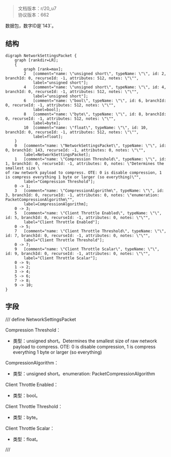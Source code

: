 # <!-- md:samp NetworkSettingsPacket -->

> 文档版本：r/20_u7<br/>协议版本：662

<!-- md:samp NetworkSettingsPacket -->数据包，数字ID是`143`。

## 结构

```viz
digraph NetworkSettingsPacket {
	graph [rankdir=LR];
	{
		graph [rank=max];
		2	[comment="name: \"unsigned short\", typeName: \"\", id: 2, branchId: 0, recurseId: -1, attributes: 512, notes: \"\"",
			label="unsigned short"];
		4	[comment="name: \"unsigned short\", typeName: \"\", id: 4, branchId: 0, recurseId: -1, attributes: 512, notes: \"\"",
			label="unsigned short"];
		6	[comment="name: \"bool\", typeName: \"\", id: 6, branchId: 0, recurseId: -1, attributes: 512, notes: \"\"",
			label=bool];
		8	[comment="name: \"byte\", typeName: \"\", id: 8, branchId: 0, recurseId: -1, attributes: 512, notes: \"\"",
			label=byte];
		10	[comment="name: \"float\", typeName: \"\", id: 10, branchId: 0, recurseId: -1, attributes: 512, notes: \"\"",
			label=float];
	}
	0	[comment="name: \"NetworkSettingsPacket\", typeName: \"\", id: 0, branchId: 143, recurseId: -1, attributes: 0, notes: \"\"",
		label=NetworkSettingsPacket];
	1	[comment="name: \"Compression Threshold\", typeName: \"\", id: 1, branchId: 0, recurseId: -1, attributes: 0, notes: \"Determines the smallest size \
of raw network payload to compress. OTE: 0 is disable compression, 1 is compress everything 1 byte or larger (so everything)\"",
		label="Compression Threshold"];
	0 -> 1;
	3	[comment="name: \"CompressionAlgorithm\", typeName: \"\", id: 3, branchId: 0, recurseId: -1, attributes: 0, notes: \"enumeration: PacketCompressionAlgorithm\"",
		label=CompressionAlgorithm];
	0 -> 3;
	5	[comment="name: \"Client Throttle Enabled\", typeName: \"\", id: 5, branchId: 0, recurseId: -1, attributes: 0, notes: \"\"",
		label="Client Throttle Enabled"];
	0 -> 5;
	7	[comment="name: \"Client Throttle Threshold\", typeName: \"\", id: 7, branchId: 0, recurseId: -1, attributes: 0, notes: \"\"",
		label="Client Throttle Threshold"];
	0 -> 7;
	9	[comment="name: \"Client Throttle Scalar\", typeName: \"\", id: 9, branchId: 0, recurseId: -1, attributes: 0, notes: \"\"",
		label="Client Throttle Scalar"];
	0 -> 9;
	1 -> 2;
	3 -> 4;
	5 -> 6;
	7 -> 8;
	9 -> 10;
}

```

## 字段

/// define
NetworkSettingsPacket

Compression Threshold：<!-- md:samp unsigned short -->

- 类型：unsigned short。Determines the smallest size of raw network payload to compress. OTE: 0 is disable compression, 1 is compress everything 1 byte or larger (so everything)

CompressionAlgorithm：<!-- md:samp unsigned short -->

- 类型：unsigned short。enumeration: PacketCompressionAlgorithm

Client Throttle Enabled：<!-- md:samp bool -->

- 类型：bool。

Client Throttle Threshold：<!-- md:samp byte -->

- 类型：byte。

Client Throttle Scalar：<!-- md:samp float -->

- 类型：float。


///
